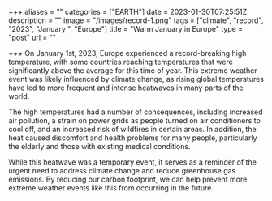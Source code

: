 +++
aliases = ""
categories = ["EARTH"]
date = 2023-01-30T07:25:51Z
description = ""
image = "/images/record-1.png"
tags = ["climate", "record", "2023", "January ", "Europe"]
title = "Warm January in Europe"
type = "post"
url = ""

+++
On January 1st, 2023, Europe experienced a record-breaking high temperature, with some countries reaching temperatures that were significantly above the average for this time of year. This extreme weather event was likely influenced by climate change, as rising global temperatures have led to more frequent and intense heatwaves in many parts of the world.

The high temperatures had a number of consequences, including increased air pollution, a strain on power grids as people turned on air conditioners to cool off, and an increased risk of wildfires in certain areas. In addition, the heat caused discomfort and health problems for many people, particularly the elderly and those with existing medical conditions.

While this heatwave was a temporary event, it serves as a reminder of the urgent need to address climate change and reduce greenhouse gas emissions. By reducing our carbon footprint, we can help prevent more extreme weather events like this from occurring in the future.